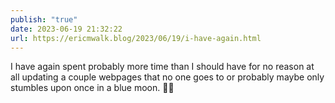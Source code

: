 ```yaml
---
publish: "true"
date: 2023-06-19 21:32:22
url: https://ericmwalk.blog/2023/06/19/i-have-again.html
---
```


I have again spent probably more time than I should have for no reason at all updating a couple webpages that no one goes to or probably maybe only stumbles upon once in a blue moon. 🤷‍♂️